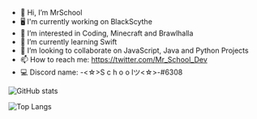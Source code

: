 - 👋 Hi, I’m MrSchool
- 🖥️ I'm currently working on BlackScythe
- 👀 I’m interested in Coding, Minecraft and Brawlhalla
- 🌱 I’m currently learning Swift
- 💞️ I’m looking to collaborate on JavaScript, Java and Python Projects
- 📫 How to reach me: https://twitter.com/Mr_School_Dev
- 💻 Discord name: -<☆>S c h o o lツ<☆>-#6308


![GitHub stats](https://github-readme-stats.vercel.app/api?username=MrSchoolDev&show_icons=true&theme=tokyonight)

![Top Langs](https://github-readme-stats.vercel.app/api/top-langs/?username=MrSchoolDev&theme=tokyonight)

